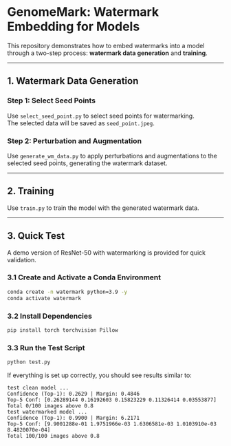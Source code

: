 # GenomeMark: Watermark Embedding for Models

This repository demonstrates how to embed watermarks into a model through a two-step process: **watermark data generation** and **training**.

---

## 1. Watermark Data Generation

### Step 1: Select Seed Points  
Use `select_seed_point.py` to select seed points for watermarking.  
The selected data will be saved as `seed_point.jpeg`.

### Step 2: Perturbation and Augmentation  
Use `generate_wm_data.py` to apply perturbations and augmentations to the selected seed points, generating the watermark dataset.

---

## 2. Training

Use `train.py` to train the model with the generated watermark data.

---

## 3. Quick Test

A demo version of ResNet-50 with watermarking is provided for quick validation.

### 3.1 Create and Activate a Conda Environment
```bash
conda create -n watermark python=3.9 -y
conda activate watermark
````

### 3.2 Install Dependencies

```bash
pip install torch torchvision Pillow
```

### 3.3 Run the Test Script

```bash
python test.py
```

If everything is set up correctly, you should see results similar to:

```
test clean model ...
Confidence (Top-1): 0.2629 | Margin: 0.4846
Top-5 Conf: [0.26289144 0.16192603 0.15823229 0.11326414 0.03553877]
Total 0/100 images above 0.8
test watermarked model ...
Confidence (Top-1): 0.9900 | Margin: 6.2171
Top-5 Conf: [9.9001288e-01 1.9751966e-03 1.6306581e-03 1.0103910e-03 8.4820070e-04]
Total 100/100 images above 0.8
```

